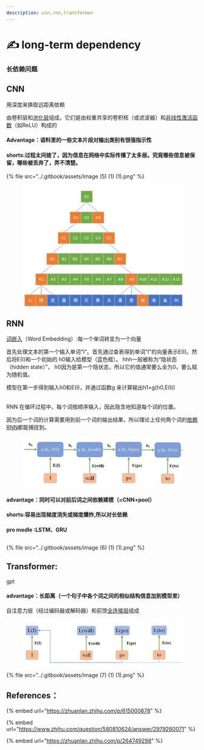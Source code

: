 ```yaml
---
description: cnn,rnn,transformer
---
```


# ✍ long-term dependency

### 长依赖问题

## CNN



用深度来换取远距离依赖



由卷积层和[池化层](https://www.zhihu.com/search?q=%E6%B1%A0%E5%8C%96%E5%B1%82\&search\_source=Entity\&hybrid\_search\_source=Entity\&hybrid\_search\_extra=%7B%22sourceType%22%3A%22answer%22%2C%22sourceId%22%3A%222839550750%22%7D)组成，它们是由权重共享的卷积核（或滤波器）和[非线性激活函数](https://www.zhihu.com/search?q=%E9%9D%9E%E7%BA%BF%E6%80%A7%E6%BF%80%E6%B4%BB%E5%87%BD%E6%95%B0\&search\_source=Entity\&hybrid\_search\_source=Entity\&hybrid\_search\_extra=%7B%22sourceType%22%3A%22answer%22%2C%22sourceId%22%3A%222839550750%22%7D)（如ReLU）构成的

#### Advantage：语料里的一些文本片段对输出类别有很强指示性

#### shorts:过程太间接了，因为信息在网络中实际传播了太多层。究竟哪些信息被保留，哪些被丢弃了，弄不清楚。

{% file src="../.gitbook/assets/image (5) (1) (1).png" %}

<figure><img src="../.gitbook/assets/image (5) (1) (1).png" alt=""><figcaption></figcaption></figure>

## RNN

[词嵌入](https://www.zhihu.com/search?q=%E8%AF%8D%E5%B5%8C%E5%85%A5\&search\_source=Entity\&hybrid\_search\_source=Entity\&hybrid\_search\_extra=%7B%22sourceType%22%3A%22answer%22%2C%22sourceId%22%3A2979260071%7D)（Word Embedding）:每一个单词转变为一个向量

首先处理文本的第一个输入单词“I”。首先通过查表得到单词“I”的向量表示E(I)。然后将E(I)和一个初始的 h0输入给模型（蓝色框）。 hhh一般被称为“隐状态（hidden state）”， h0因为是第一个隐状态，所以它的值通常要么全为0，要么赋为随机值。

模型在第一步得到输入h0和E(I)，并通过函数g 来计算输出h1=g(h0,E(I))



\
RNN 在循环过程中，每个词按顺序输入，因此隐含地知道每个词的位置。

因为后一个词的计算需要用到前一个词的输出结果，所以理论上任何两个词的[依赖RNN](https://www.zhihu.com/search?q=%E4%BE%9D%E8%B5%96RNN\&search\_source=Entity\&hybrid\_search\_source=Entity\&hybrid\_search\_extra=%7B%22sourceType%22%3A%22answer%22%2C%22sourceId%22%3A2979260071%7D)都能捕捉到。

<figure><img src="../.gitbook/assets/image (8) (1) (1).png" alt=""><figcaption></figcaption></figure>

#### advantage：同时可以对前后词之间依赖建模（=CNN+pool）

#### shorts:容易出现梯度消失或梯度爆炸,所以对长依赖

#### pro modle :LSTM、GRU



##

{% file src="../.gitbook/assets/image (6) (1) (1).png" %}

##

## Transformer:

gpt

#### advantage：长距离（一个句子中各个词之间的相似结构信息加到模型里）

自注意力层（经过编码器或解码器）和前馈[全连接层](https://www.zhihu.com/search?q=%E5%85%A8%E8%BF%9E%E6%8E%A5%E5%B1%82\&search\_source=Entity\&hybrid\_search\_source=Entity\&hybrid\_search\_extra=%7B%22sourceType%22%3A%22answer%22%2C%22sourceId%22%3A%222839550750%22%7D)组成

<figure><img src="../.gitbook/assets/image (7) (1) (1).png" alt=""><figcaption></figcaption></figure>





{% file src="../.gitbook/assets/image (7) (1) (1).png" %}

## References：

{% embed url="https://zhuanlan.zhihu.com/p/615000678" %}

{% embed url="https://www.zhihu.com/question/580810624/answer/2979260071" %}

{% embed url="https://zhuanlan.zhihu.com/p/264749298" %}
